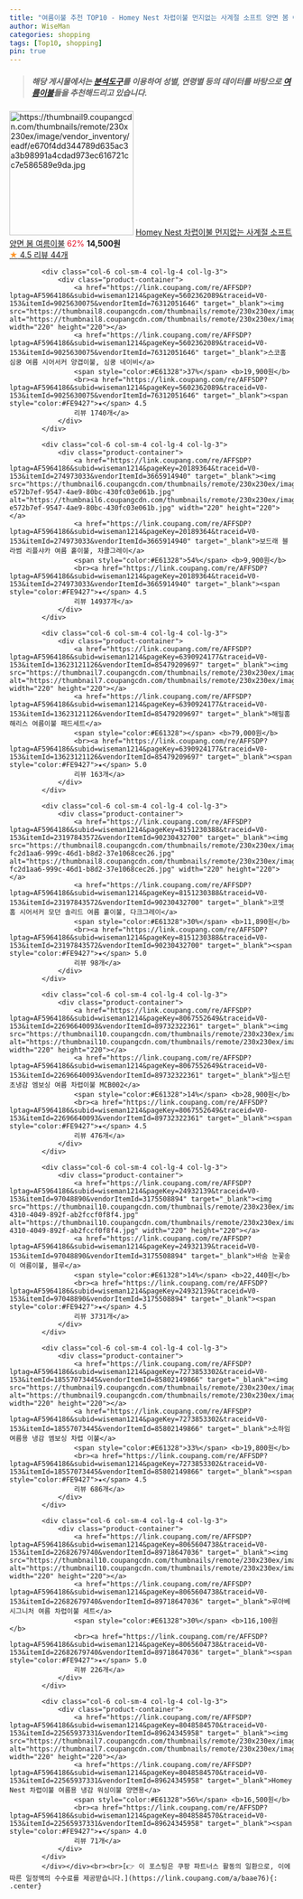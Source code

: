 ```yaml
---
title: "여름이불 추천 TOP10 - Homey Nest 차렵이불 먼지없는 사계절 소프트 양면 봄 여름이불"
author: WiseMan
categories: shopping
tags: [Top10, shopping]
pin: true
---
```


> ##### 해당 게시물에서는 [**분석도구**](https://itemscout.io/)를 이용하여 **성별**, **연령별** 등의 데이터를 바탕으로 [**여름이불**](https://link.coupang.com/a/baae76)들을 추천해드리고 있습니다.
<div class="container"><div class="row">
            <div class="col-6 col-sm-4 col-lg-4 col-lg-3">
                <div class="product-container">
                    <a href="https://link.coupang.com/re/AFFSDP?lptag=AF5964186&subid=wiseman1214&pageKey=8045507211&traceid=V0-153&itemId=22542353777&vendorItemId=89624340641" target="_blank"><img src="https://thumbnail9.coupangcdn.com/thumbnails/remote/230x230ex/image/vendor_inventory/eadf/e670f4dd344789d635ac3a3b98991a4cdad973ec616721cc7e586589e9da.jpg" alt="https://thumbnail9.coupangcdn.com/thumbnails/remote/230x230ex/image/vendor_inventory/eadf/e670f4dd344789d635ac3a3b98991a4cdad973ec616721cc7e586589e9da.jpg" width="220" height="220"></a>
                    <a href="https://link.coupang.com/re/AFFSDP?lptag=AF5964186&subid=wiseman1214&pageKey=8045507211&traceid=V0-153&itemId=22542353777&vendorItemId=89624340641" target="_blank">Homey Nest 차렵이불 먼지없는 사계절 소프트 양면 봄 여름이불</a>
                    <span style="color:#E61328">62%</span> <b>14,500원</b>
                    <br><a href="https://link.coupang.com/re/AFFSDP?lptag=AF5964186&subid=wiseman1214&pageKey=8045507211&traceid=V0-153&itemId=22542353777&vendorItemId=89624340641" target="_blank"><span style="color:#FE9427">★</span> 4.5
                    리뷰 44개</a>
                </div>
            </div>
            
            <div class="col-6 col-sm-4 col-lg-4 col-lg-3">
                <div class="product-container">
                    <a href="https://link.coupang.com/re/AFFSDP?lptag=AF5964186&subid=wiseman1214&pageKey=5602362089&traceid=V0-153&itemId=9025630075&vendorItemId=76312051646" target="_blank"><img src="https://thumbnail8.coupangcdn.com/thumbnails/remote/230x230ex/image/rs_quotation_api/51sfyjfd/51917324aff844c7b8fa7d30a9b332c9.jpg" alt="https://thumbnail8.coupangcdn.com/thumbnails/remote/230x230ex/image/rs_quotation_api/51sfyjfd/51917324aff844c7b8fa7d30a9b332c9.jpg" width="220" height="220"></a>
                    <a href="https://link.coupang.com/re/AFFSDP?lptag=AF5964186&subid=wiseman1214&pageKey=5602362089&traceid=V0-153&itemId=9025630075&vendorItemId=76312051646" target="_blank">스코홈 심쿵 여름 시어서커 양겹이불, 심쿵 네이비</a>
                    <span style="color:#E61328">37%</span> <b>19,900원</b>
                    <br><a href="https://link.coupang.com/re/AFFSDP?lptag=AF5964186&subid=wiseman1214&pageKey=5602362089&traceid=V0-153&itemId=9025630075&vendorItemId=76312051646" target="_blank"><span style="color:#FE9427">★</span> 4.5
                    리뷰 1740개</a>
                </div>
            </div>
            
            <div class="col-6 col-sm-4 col-lg-4 col-lg-3">
                <div class="product-container">
                    <a href="https://link.coupang.com/re/AFFSDP?lptag=AF5964186&subid=wiseman1214&pageKey=20189364&traceid=V0-153&itemId=274973033&vendorItemId=3665914940" target="_blank"><img src="https://thumbnail6.coupangcdn.com/thumbnails/remote/230x230ex/image/retail/images/879740112108102-e572b7ef-9547-4ae9-80bc-430fc03e061b.jpg" alt="https://thumbnail6.coupangcdn.com/thumbnails/remote/230x230ex/image/retail/images/879740112108102-e572b7ef-9547-4ae9-80bc-430fc03e061b.jpg" width="220" height="220"></a>
                    <a href="https://link.coupang.com/re/AFFSDP?lptag=AF5964186&subid=wiseman1214&pageKey=20189364&traceid=V0-153&itemId=274973033&vendorItemId=3665914940" target="_blank">보드래 블라썸 리플샤카 여름 홑이불, 차콜그레이</a>
                    <span style="color:#E61328">54%</span> <b>9,900원</b>
                    <br><a href="https://link.coupang.com/re/AFFSDP?lptag=AF5964186&subid=wiseman1214&pageKey=20189364&traceid=V0-153&itemId=274973033&vendorItemId=3665914940" target="_blank"><span style="color:#FE9427">★</span> 4.5
                    리뷰 14937개</a>
                </div>
            </div>
            
            <div class="col-6 col-sm-4 col-lg-4 col-lg-3">
                <div class="product-container">
                    <a href="https://link.coupang.com/re/AFFSDP?lptag=AF5964186&subid=wiseman1214&pageKey=6390924177&traceid=V0-153&itemId=13623121126&vendorItemId=85479209697" target="_blank"><img src="https://thumbnail7.coupangcdn.com/thumbnails/remote/230x230ex/image/vendor_inventory/21fc/26084f301d1e08a8f686dcd611fec2fba8e021ba5154d6e4f9e947945799.jpg" alt="https://thumbnail7.coupangcdn.com/thumbnails/remote/230x230ex/image/vendor_inventory/21fc/26084f301d1e08a8f686dcd611fec2fba8e021ba5154d6e4f9e947945799.jpg" width="220" height="220"></a>
                    <a href="https://link.coupang.com/re/AFFSDP?lptag=AF5964186&subid=wiseman1214&pageKey=6390924177&traceid=V0-153&itemId=13623121126&vendorItemId=85479209697" target="_blank">해밀홈 해리스 여름이불 패드세트</a>
                    <span style="color:#E61328"></span> <b>79,000원</b>
                    <br><a href="https://link.coupang.com/re/AFFSDP?lptag=AF5964186&subid=wiseman1214&pageKey=6390924177&traceid=V0-153&itemId=13623121126&vendorItemId=85479209697" target="_blank"><span style="color:#FE9427">★</span> 5.0
                    리뷰 163개</a>
                </div>
            </div>
            
            <div class="col-6 col-sm-4 col-lg-4 col-lg-3">
                <div class="product-container">
                    <a href="https://link.coupang.com/re/AFFSDP?lptag=AF5964186&subid=wiseman1214&pageKey=8151230388&traceid=V0-153&itemId=23197843572&vendorItemId=90230432700" target="_blank"><img src="https://thumbnail8.coupangcdn.com/thumbnails/remote/230x230ex/image/retail/images/644137496549527-fc2d1aa6-999c-46d1-b8d2-37e1068cec26.jpg" alt="https://thumbnail8.coupangcdn.com/thumbnails/remote/230x230ex/image/retail/images/644137496549527-fc2d1aa6-999c-46d1-b8d2-37e1068cec26.jpg" width="220" height="220"></a>
                    <a href="https://link.coupang.com/re/AFFSDP?lptag=AF5964186&subid=wiseman1214&pageKey=8151230388&traceid=V0-153&itemId=23197843572&vendorItemId=90230432700" target="_blank">코멧 홈 시어서커 모던 솔리드 여름 홑이불, 다크그레이</a>
                    <span style="color:#E61328">30%</span> <b>11,890원</b>
                    <br><a href="https://link.coupang.com/re/AFFSDP?lptag=AF5964186&subid=wiseman1214&pageKey=8151230388&traceid=V0-153&itemId=23197843572&vendorItemId=90230432700" target="_blank"><span style="color:#FE9427">★</span> 5.0
                    리뷰 98개</a>
                </div>
            </div>
            
            <div class="col-6 col-sm-4 col-lg-4 col-lg-3">
                <div class="product-container">
                    <a href="https://link.coupang.com/re/AFFSDP?lptag=AF5964186&subid=wiseman1214&pageKey=8067552649&traceid=V0-153&itemId=22696640093&vendorItemId=89732322361" target="_blank"><img src="https://thumbnail10.coupangcdn.com/thumbnails/remote/230x230ex/image/vendor_inventory/d98d/b85ce9e0191d824cbfb939fdf345d6debeda639799de468cbdaa26e4551a.jpg" alt="https://thumbnail10.coupangcdn.com/thumbnails/remote/230x230ex/image/vendor_inventory/d98d/b85ce9e0191d824cbfb939fdf345d6debeda639799de468cbdaa26e4551a.jpg" width="220" height="220"></a>
                    <a href="https://link.coupang.com/re/AFFSDP?lptag=AF5964186&subid=wiseman1214&pageKey=8067552649&traceid=V0-153&itemId=22696640093&vendorItemId=89732322361" target="_blank">밀스턴 초냉감 엠보싱 여름 차렵이불 MCB002</a>
                    <span style="color:#E61328">14%</span> <b>28,900원</b>
                    <br><a href="https://link.coupang.com/re/AFFSDP?lptag=AF5964186&subid=wiseman1214&pageKey=8067552649&traceid=V0-153&itemId=22696640093&vendorItemId=89732322361" target="_blank"><span style="color:#FE9427">★</span> 4.5
                    리뷰 476개</a>
                </div>
            </div>
            
            <div class="col-6 col-sm-4 col-lg-4 col-lg-3">
                <div class="product-container">
                    <a href="https://link.coupang.com/re/AFFSDP?lptag=AF5964186&subid=wiseman1214&pageKey=24932139&traceid=V0-153&itemId=97048890&vendorItemId=3175508894" target="_blank"><img src="https://thumbnail10.coupangcdn.com/thumbnails/remote/230x230ex/image/retail/images/2017/06/23/10/8/5162d3fe-4310-4049-892f-ab2fccf0f8f4.jpg" alt="https://thumbnail10.coupangcdn.com/thumbnails/remote/230x230ex/image/retail/images/2017/06/23/10/8/5162d3fe-4310-4049-892f-ab2fccf0f8f4.jpg" width="220" height="220"></a>
                    <a href="https://link.coupang.com/re/AFFSDP?lptag=AF5964186&subid=wiseman1214&pageKey=24932139&traceid=V0-153&itemId=97048890&vendorItemId=3175508894" target="_blank">바숨 눈꽃송이 여름이불, 블루</a>
                    <span style="color:#E61328">14%</span> <b>22,440원</b>
                    <br><a href="https://link.coupang.com/re/AFFSDP?lptag=AF5964186&subid=wiseman1214&pageKey=24932139&traceid=V0-153&itemId=97048890&vendorItemId=3175508894" target="_blank"><span style="color:#FE9427">★</span> 4.5
                    리뷰 3731개</a>
                </div>
            </div>
            
            <div class="col-6 col-sm-4 col-lg-4 col-lg-3">
                <div class="product-container">
                    <a href="https://link.coupang.com/re/AFFSDP?lptag=AF5964186&subid=wiseman1214&pageKey=7273853302&traceid=V0-153&itemId=18557073445&vendorItemId=85802149866" target="_blank"><img src="https://thumbnail9.coupangcdn.com/thumbnails/remote/230x230ex/image/vendor_inventory/8f97/9c1fe2d963b8a3c0d689148b3d999bf23f24b3aca51da16d8a7a4109cea3.jpg" alt="https://thumbnail9.coupangcdn.com/thumbnails/remote/230x230ex/image/vendor_inventory/8f97/9c1fe2d963b8a3c0d689148b3d999bf23f24b3aca51da16d8a7a4109cea3.jpg" width="220" height="220"></a>
                    <a href="https://link.coupang.com/re/AFFSDP?lptag=AF5964186&subid=wiseman1214&pageKey=7273853302&traceid=V0-153&itemId=18557073445&vendorItemId=85802149866" target="_blank">소하임 여름용 냉감 엠보싱 차렵 이불</a>
                    <span style="color:#E61328">33%</span> <b>19,800원</b>
                    <br><a href="https://link.coupang.com/re/AFFSDP?lptag=AF5964186&subid=wiseman1214&pageKey=7273853302&traceid=V0-153&itemId=18557073445&vendorItemId=85802149866" target="_blank"><span style="color:#FE9427">★</span> 4.5
                    리뷰 686개</a>
                </div>
            </div>
            
            <div class="col-6 col-sm-4 col-lg-4 col-lg-3">
                <div class="product-container">
                    <a href="https://link.coupang.com/re/AFFSDP?lptag=AF5964186&subid=wiseman1214&pageKey=8065604738&traceid=V0-153&itemId=22682679740&vendorItemId=89718647036" target="_blank"><img src="https://thumbnail10.coupangcdn.com/thumbnails/remote/230x230ex/image/vendor_inventory/33ba/b4a94eb4eeb996ae01303b5b026be7ad2a2922377ff6ce2f16c84518601c.jpg" alt="https://thumbnail10.coupangcdn.com/thumbnails/remote/230x230ex/image/vendor_inventory/33ba/b4a94eb4eeb996ae01303b5b026be7ad2a2922377ff6ce2f16c84518601c.jpg" width="220" height="220"></a>
                    <a href="https://link.coupang.com/re/AFFSDP?lptag=AF5964186&subid=wiseman1214&pageKey=8065604738&traceid=V0-153&itemId=22682679740&vendorItemId=89718647036" target="_blank">루아베 시그니처 여름 차렵이불 세트</a>
                    <span style="color:#E61328">30%</span> <b>116,100원</b>
                    <br><a href="https://link.coupang.com/re/AFFSDP?lptag=AF5964186&subid=wiseman1214&pageKey=8065604738&traceid=V0-153&itemId=22682679740&vendorItemId=89718647036" target="_blank"><span style="color:#FE9427">★</span> 5.0
                    리뷰 226개</a>
                </div>
            </div>
            
            <div class="col-6 col-sm-4 col-lg-4 col-lg-3">
                <div class="product-container">
                    <a href="https://link.coupang.com/re/AFFSDP?lptag=AF5964186&subid=wiseman1214&pageKey=8048584570&traceid=V0-153&itemId=22565937331&vendorItemId=89624345958" target="_blank"><img src="https://thumbnail7.coupangcdn.com/thumbnails/remote/230x230ex/image/vendor_inventory/2021/45bdd1f3d91a34712c5e413ed512459352c79d2b08e6a2bf8bb435e08feb.jpg" alt="https://thumbnail7.coupangcdn.com/thumbnails/remote/230x230ex/image/vendor_inventory/2021/45bdd1f3d91a34712c5e413ed512459352c79d2b08e6a2bf8bb435e08feb.jpg" width="220" height="220"></a>
                    <a href="https://link.coupang.com/re/AFFSDP?lptag=AF5964186&subid=wiseman1214&pageKey=8048584570&traceid=V0-153&itemId=22565937331&vendorItemId=89624345958" target="_blank">Homey Nest 차렵이불 여름용 냉감 워싱이불 양면용</a>
                    <span style="color:#E61328">56%</span> <b>16,500원</b>
                    <br><a href="https://link.coupang.com/re/AFFSDP?lptag=AF5964186&subid=wiseman1214&pageKey=8048584570&traceid=V0-153&itemId=22565937331&vendorItemId=89624345958" target="_blank"><span style="color:#FE9427">★</span> 4.0
                    리뷰 71개</a>
                </div>
            </div>
            </div></div><br><br>[👉 이 포스팅은 쿠팡 파트너스 활동의 일환으로, 이에 따른 일정액의 수수료를 제공받습니다.](https://link.coupang.com/a/baae76){: .center}